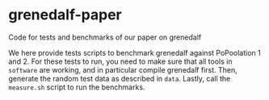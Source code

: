 # grenedalf-paper
Code for tests and benchmarks of our paper on grenedalf

We here provide tests scripts to benchmark grenedalf against PoPoolation 1 and 2.
For these tests to run, you need to make sure that all tools in `software` are
working, and in particular compile grenedalf first.
Then, generate the random test data as described in `data`.
Lastly, call the `measure.sh` script to run the benchmarks.
